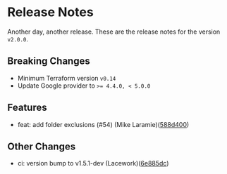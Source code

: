 # Release Notes
Another day, another release. These are the release notes for the version `v2.0.0`.

## Breaking Changes
* Minimum Terraform version `v0.14`
* Update Google provider to `>= 4.4.0, < 5.0.0`

## Features
* feat: add folder exclusions (#54) (Mike Laramie)([588d400](https://github.com/lacework/terraform-gcp-config/commit/588d400a9e4194cbc02b6dfec20c6a81b80cbd0d))
## Other Changes
* ci: version bump to v1.5.1-dev (Lacework)([6e885dc](https://github.com/lacework/terraform-gcp-config/commit/6e885dc31582e8faa54863a638fcdfc711e11535))
